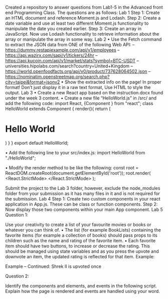 Created a repository to answer questions from Lab1-5 in the Advanced front end Programming Class.
The questions are as follows:
Lab 1
Step 1: Create an HTML document and reference Moment.js and Lodash.
Step 2: Create a date variable and use at least two different Moment.js functionality to manipulate the date you created earlier.
Step 3: Create an array in JavaScript. Now use Lodash functionality to retrieve information about the array or manipulate the array in some way.
Lab 2
•	Use the Fetch command to extract the JSON data from ONE of the following Web API: 
–	https://dummy.restapiexample.com/api/v1/employees
–	https://api.wazirx.com/sapi/v1/tickers/24hr
–	https://api.kucoin.com/api/v1/market/stats?symbol=BTC-USDT
–	universities.hipolabs.com/search?country=United+Kingdom
–	https://world.openfoodfacts.org/api/v0/product/737628064502.json
–	https://nominatim.openstreetmap.org/search.php?city=taipei&format=jsonv2
•	Show the extracted info on the page! In proper format! Don’t just display it in a raw text format, Use HTML to style the output.
Lab 3
•	Create a new React app based on the instruction.docx found under the week 3 content.
•	Create a new file “HelloWorld.js” in /src/ and add the following code:
import React, {Component } from "react";
class HelloWorld extends Component {
    render(){
        return (
            <div className="helloContainer">
                <h1>Hello World</h1>
            </div>
        )
    }
}
export default HelloWorld;

•	Add the following line to your src/index.js:
import HelloWorld from "./HelloWorld";

•	Modify the render method to be like the following:
const root = ReactDOM.createRoot(document.getElementById('root'));
root.render(
  <React.StrictMode>
    <HelloWorld/>
  </React.StrictMode>
);

Submit the project to the Lab 3 folder, however, exclude the node_modules folder from your submission as it has many files in it and is not required for the submission.
Lab 4
Step 1: Create two custom components in your react application in App.js. These can be class or function components.
Step 2: Now display those two components within your main App component. 
Lab 5
Question 1:

Use your creativity to create a list of your favourite movies or books or whatever you can think of.
•	The list (for example BookLists) containing the favorite items (for example a collection of books) should pass props to its children such as the name and rating of the favorite item.
•	Each favorite item should have two buttons, to increase or decrease the rating. This should be managed using state variables and as you press the upvote and downvote an item, the updated rating is reflected for that item.
Example:
 
Example – Continued: Shrek II is upvoted once
 
Question 2:

Identify the components and elements, and events in the following script. Explain how the page is rendered and events are handled using your word.
